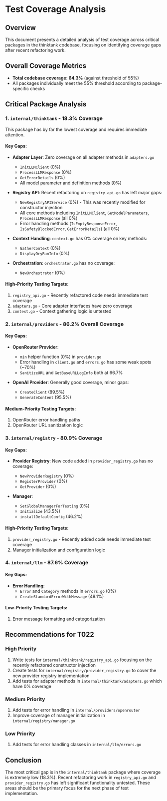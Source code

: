 # Test Coverage Analysis

## Overview
This document presents a detailed analysis of test coverage across critical packages in the thinktank codebase, focusing on identifying coverage gaps after recent refactoring work.

## Overall Coverage Metrics
- **Total codebase coverage: 64.3%** (against threshold of 55%)
- All packages individually meet the 55% threshold according to package-specific checks

## Critical Package Analysis

### 1. `internal/thinktank` - 18.3% Coverage
This package has by far the lowest coverage and requires immediate attention.

#### Key Gaps:
- **Adapter Layer**: Zero coverage on all adapter methods in `adapters.go`
  - `InitLLMClient` (0%)
  - `ProcessLLMResponse` (0%)
  - `GetErrorDetails` (0%)
  - All model parameter and definition methods (0%)

- **Registry API**: Recent refactoring on `registry_api.go` has left major gaps:
  - `NewRegistryAPIService` (0%) - This was recently modified for constructor injection
  - All core methods including `InitLLMClient`, `GetModelParameters`, `ProcessLLMResponse` (all 0%)
  - Error handling methods (`IsEmptyResponseError`, `IsSafetyBlockedError`, `GetErrorDetails`) (all 0%)

- **Context Handling**: `context.go` has 0% coverage on key methods:
  - `GatherContext` (0%)
  - `DisplayDryRunInfo` (0%)

- **Orchestration**: `orchestrator.go` has no coverage:
  - `NewOrchestrator` (0%)

#### High-Priority Testing Targets:
1. `registry_api.go` - Recently refactored code needs immediate test coverage
2. `adapters.go` - Core adapter interfaces have zero coverage
3. `context.go` - Context gathering logic is untested

### 2. `internal/providers` - 86.2% Overall Coverage

#### Key Gaps:
- **OpenRouter Provider**:
  - `min` helper function (0%) in `provider.go`
  - Error handling in `client.go` and `errors.go` has some weak spots (~70%)
  - `SanitizeURL` and `GetBaseURLLogInfo` both at 66.7%

- **OpenAI Provider**: Generally good coverage, minor gaps:
  - `CreateClient` (89.5%)
  - `GenerateContent` (95.5%)

#### Medium-Priority Testing Targets:
1. OpenRouter error handling paths
2. OpenRouter URL sanitization logic

### 3. `internal/registry` - 80.9% Coverage

#### Key Gaps:
- **Provider Registry**: New code added in `provider_registry.go` has no coverage:
  - `NewProviderRegistry` (0%)
  - `RegisterProvider` (0%)
  - `GetProvider` (0%)

- **Manager**:
  - `SetGlobalManagerForTesting` (0%)
  - `Initialize` (43.5%)
  - `installDefaultConfig` (46.2%)

#### High-Priority Testing Targets:
1. `provider_registry.go` - Recently added code needs immediate test coverage
2. Manager initialization and configuration logic

### 4. `internal/llm` - 87.6% Coverage

#### Key Gaps:
- **Error Handling**:
  - `Error` and `Category` methods in `errors.go` (0%)
  - `CreateStandardErrorWithMessage` (48.1%)

#### Low-Priority Testing Targets:
1. Error message formatting and categorization

## Recommendations for T022

### High Priority
1. Write tests for `internal/thinktank/registry_api.go` focusing on the recently refactored constructor injection
2. Create tests for `internal/registry/provider_registry.go` to cover the new provider registry implementation
3. Add tests for adapter methods in `internal/thinktank/adapters.go` which have 0% coverage

### Medium Priority
1. Add tests for error handling in `internal/providers/openrouter`
2. Improve coverage of manager initialization in `internal/registry/manager.go`

### Low Priority
1. Add tests for error handling classes in `internal/llm/errors.go`

## Conclusion
The most critical gap is in the `internal/thinktank` package where coverage is extremely low (18.3%). Recent refactoring work in `registry_api.go` and `provider_registry.go` has left significant functionality untested. These areas should be the primary focus for the next phase of test implementation.
